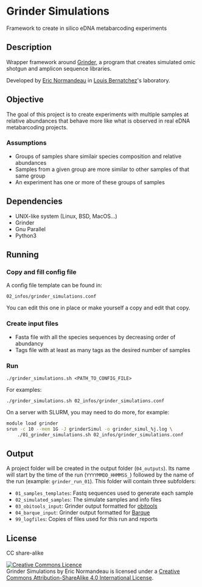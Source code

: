 # Grinder Simulations

Framework to create in silico eDNA metabarcoding experiments

## Description

Wrapper framework around
[Grinder](https://sourceforge.net/projects/biogrinder/), a program that creates
simulated omic shotgun and amplicon sequence libraries.

Developed by [Eric Normandeau](https://github.com/enormandeau) in [Louis
Bernatchez](http://www.bio.ulaval.ca/louisbernatchez/presentation.htm)'s
laboratory.

## Objective

The goal of this project is to create experiments with multiple samples at
relative abundances that behave more like what is observed in real eDNA
metabarcoding projects.

### Assumptions

- Groups of samples share similair species composition and relative abundances
- Samples from a given group are more similar to other samples of that same group
- An experiment has one or more of these groups of samples

## Dependencies

- UNIX-like system (Linux, BSD, MacOS...)
- Grinder
- Gnu Parallel
- Python3

## Running

### Copy and fill config file

A config file template can be found in:
```
02_infos/grinder_simulations.conf
```

You can edit this one in place or make yourself a copy and edit that copy.

### Create input files

- Fasta file with all the species sequences by decreasing order of abundancy
- Tags file with at least as many tags as the desired number of samples

### Run

```
./grinder_simulations.sh <PATH_TO_CONFIG_FILE>
```

For examples:

```
./grinder_simulations.sh 02_infos/grinder_simulations.conf
```

On a server with SLURM, you may need to do more, for example:

```bash
module load grinder
srun -c 10 --mem 1G -J grinderSimul -o grinder_simul_%j.log \
    ./01_grinder_simulations.sh 02_infos/grinder_simulations.conf
```

## Output

A project folder will be created in the output folder (`04_outputs`). Its name
will start by the time of the run (`YYYYMMDD_HHMMSS_`) followed by the name of
the run (example: `grinder_run_01`). This folder will contain three subfolders:

- `01_samples_templates`: Fastq sequences used to generate each sample
- `02_simulated_samples`: The simulate samples and info files
- `03_obitools_input`: Grinder output formatted for [obitools](https://git.metabarcoding.org/obitools/obitools/wikis/home)
- `04_barque_input`: Grinder output formatted for [Barque](https://github.com/enormandeau/barque)
- `99_logfiles`: Copies of files used for this run and reports

## License

CC share-alike

<a rel="license" href="http://creativecommons.org/licenses/by-sa/4.0/"><img alt="Creative Commons Licence" style="border-width:0" src="https://i.creativecommons.org/l/by-sa/4.0/88x31.png" /></a><br /><span xmlns:dct="http://purl.org/dc/terms/" property="dct:title">Grinder Simulations</span> by <span xmlns:cc="http://creativecommons.org/ns#" property="cc:attributionName">Eric Normandeau</span> is licensed under a <a rel="license" href="http://creativecommons.org/licenses/by-sa/4.0/">Creative Commons Attribution-ShareAlike 4.0 International License</a>.
